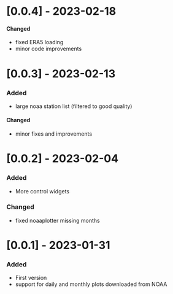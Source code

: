 # [0.0.4] - 2023-02-18
#### Changed
- fixed ERA5 loading
- minor code improvements

# [0.0.3] - 2023-02-13
### Added
- large noaa station list (filtered to good quality)
#### Changed
- minor fixes and improvements
# [0.0.2] - 2023-02-04
### Added
- More control widgets
### Changed
- fixed noaaplotter missing months
# [0.0.1] - 2023-01-31
### Added
- First version
- support for daily and monthly plots downloaded from NOAA

